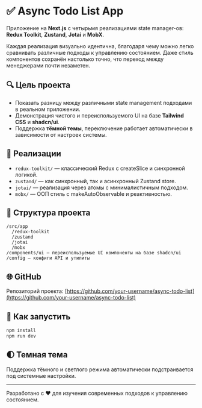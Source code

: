 
# ✅ Async Todo List App

Приложение на **Next.js** с четырьмя реализациями state manager-ов: **Redux Toolkit**, **Zustand**, **Jotai** и **MobX**.

Каждая реализация визуально идентична, благодаря чему можно легко сравнивать различные подходы к управлению состоянием. Даже стиль компонентов сохранён настолько точно, что переход между менеджерами почти незаметен.

## 🔍 Цель проекта
- Показать разницу между различными state management подходами в реальном приложении.
- Демонстрация чистого и переиспользуемого UI на базе **Tailwind CSS** и **shadcn/ui**.
- Поддержка **тёмной темы**, переключение работает автоматически в зависимости от настроек системы.

## 🧠 Реализации
- `redux-toolkit/` — классический Redux с createSlice и синхронной логикой.
- `zustand/` — как синхронный, так и асинхронный Zustand store.
- `jotai/` — реализация через атомы с минималистичным подходом.
- `mobx/` — ООП стиль с makeAutoObservable и реактивностью.

## 📁 Структура проекта
```
/src/app
  /redux-toolkit
  /zustand
  /jotai
  /mobx
/components/ui — переиспользуемые UI компоненты на базе shadcn/ui
/config — конфиги API и утилиты
```
## 🌐 GitHub
Репозиторий проекта: [https://github.com/your-username/async-todo-list](https://github.com/your-username/async-todo-list)

## 🧪 Как запустить
```bash
npm install
npm run dev
```

## 🌓 Темная тема
Поддержка тёмного и светлого режима автоматически подстраивается под системные настройки.

---

Разработано с ❤️ для изучения современных подходов к управлению состоянием.
